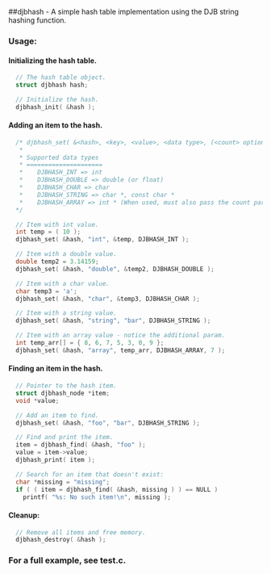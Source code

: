 ##djbhash - A simple hash table implementation using the DJB string hashing function.

### Usage:
#### Initializing the hash table.
```c
  // The hash table object.
  struct djbhash hash;

  // Initialize the hash.
  djbhash_init( &hash );
```

#### Adding an item to the hash.
```c
  /* djbhash_set( &<hash>, <key>, <value>, <data type>, (<count> optional).
   *
   * Supported data types
   * =====================
   *    DJBHASH_INT => int
   *    DJBHASH_DOUBLE => double (or float)
   *    DJBHASH_CHAR => char
   *    DJBHASH_STRING => char *, const char *
   *    DJBHASH_ARRAY => int * (When used, must also pass the count parameter)
  */

  // Item with int value.
  int temp = ( 10 );
  djbhash_set( &hash, "int", &temp, DJBHASH_INT );

  // Item with a double value.
  double temp2 = 3.14159;
  djbhash_set( &hash, "double", &temp2, DJBHASH_DOUBLE );

  // Item with a char value.
  char temp3 = 'a';
  djbhash_set( &hash, "char", &temp3, DJBHASH_CHAR );

  // Item with a string value.
  djbhash_set( &hash, "string", "bar", DJBHASH_STRING );

  // Item with an array value - notice the additional param.
  int temp_arr[] = { 8, 6, 7, 5, 3, 0, 9 };
  djbhash_set( &hash, "array", temp_arr, DJBHASH_ARRAY, 7 );
```

#### Finding an item in the hash.
```c
  // Pointer to the hash item.
  struct djbhash_node *item;
  void *value;

  // Add an item to find.
  djbhash_set( &hash, "foo", "bar", DJBHASH_STRING );

  // Find and print the item.
  item = djbhash_find( &hash, "foo" );
  value = item->value;
  djbhash_print( item );

  // Search for an item that doesn't exist:
  char *missing = "missing";
  if ( ( item = djbhash_find( &hash, missing ) ) == NULL )
    printf( "%s: No such item!\n", missing );
```

#### Cleanup:
```c
  // Remove all items and free memory.
  djbhash_destroy( &hash );
```

### For a full example, see test.c.
